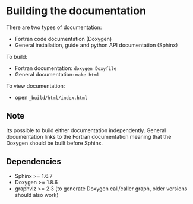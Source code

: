 # Building the documentation

There are two types of documentation:
- Fortran code documentation (Doxygen)
- General installation, guide and python API documentation (Sphinx)

To build:
- Fortran documentation: `doxygen Doxyfile`
- General documentation: `make html`


To view documentation:
- open `_build/html/index.html`

## Note
Its possible to build either documentation independently. General documentation links to the Fortran documentation meaning that the Doxygen should be built before Sphinx.

## Dependencies
- Sphinx >= 1.6.7
- Doxygen >= 1.8.6
- graphviz >= 2.3  (to generate Doxygen call/caller graph, older versions should also work)